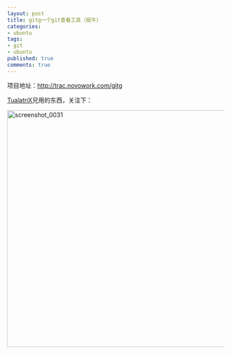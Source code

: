 ```yaml
---
layout: post
title: gitg一个git查看工具（挺牛）
categories:
- ubuntu
tags:
- git
- ubuntu
published: true
comments: true
---
```

<p>项目地址：<a href="http://trac.novowork.com/gitg">http://trac.novowork.com/gitg</a></p>

<p><a href="http://imtx.cn" target="_blank">TualatriX</a>兄用的东西，关注下：</p>

<p><img class="alignnone size-full wp-image-428" title="screenshot_0031" src="http://www.fireyang.com/blog/wp-content/uploads/2009/03/screenshot_0031.png" alt="screenshot_0031" width="785" height="549" /></p>
